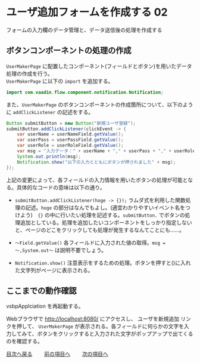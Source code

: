 # ユーザ追加フォームを作成する 02

フォームの入力欄のデータ管理と、データ送信後の処理を作成する

## ボタンコンポーネントの処理の作成

`UserMakerPage` に配置したコンポーネント(フィールドとボタン)を用いたデータ処理の作成を行う。<br>
`UserMakerPage` に以下の `import` を追加する。

```java
import com.vaadin.flow.component.notification.Notification;
```
また、`UserMakerPage` のボタンコンポーネントの作成箇所について、以下のように `addClickListener` の記述をする。
```java
Button submitButton = new Button("新規ユーザ登録");
submitButton.addClickListener(clickEvent -> {
    var userName = userNameField.getValue();
    var userPass = userPassField.getValue();
    var userRole = userRoleField.getValue();
    var msg = "入力データ：" + userName + "," + userPass + "," + userRole;
    System.out.println(msg);
    Notification.show("以下の入力とともにボタンが押されました" + msg);
});
```

上記の変更によって、各フィールドの入力情報を用いたボタンの処理が可能となる。具体的なコードの意味は以下の通り。
- `submitButton.addClickListener(hoge -> {});` ラムダ式を利用した関数処理の記述。`hoge` の部分はなんでもよし。(適宜わかりやすいイベント名をつけよう)　`{}` の中に行いたい処理を記述する。`submitButton.` でボタンの処理追加としている。処理を追加したいコンポーネントをしっかり指定しないと、ページのどこをクリックしても処理が発生するなんてことにも……。

- `～Field.getValue()` 各フィールドに入力された値の取得。`msg = ～,System.out～` は説明不要でしょう。

- `Notification.show()` 注意表示をするための処理。ボタンを押すと()に入れた文字列がページに表示される。


## ここまでの動作確認

vsbpApplciation を再起動する。

Webブラウザで [http://localhost:8080/](http://localhost:8080/) にアクセスし、 ユーザを新規追加 リンクを押して、 `UserMakerPage` が表示される。各フィールドに何らかの文字を入力してみて、ボタンをクリックすると入力された文字がポップアップで出てくるのを確認する。

[目次へ戻る](../README.md)  &emsp;&emsp;[前の項目へ](./01.md) &emsp;&emsp;[次の項目へ](./03.md)
